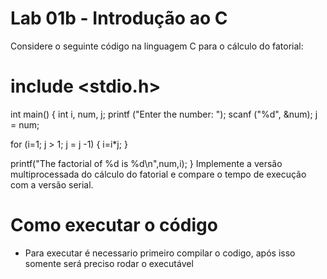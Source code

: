 # Lab 01b - Introdução ao C
Considere o seguinte código na linguagem C para o cálculo do fatorial:

# include <stdio.h>

int main()
{
   int i, num, j;
   printf ("Enter the number: ");
   scanf ("%d", &num);
   j = num;

   for (i=1; j > 1; j = j -1) {
         i=i*j;
   }

   printf("The factorial of %d is %d\n",num,i);
}
Implemente a versão multiprocessada do cálculo do fatorial e compare o tempo de execução com a versão serial.


# Como executar o código
  - Para executar é necessario primeiro compilar o codigo, após isso somente será preciso rodar o executável 
